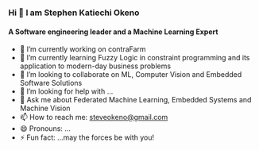 ### Hi 👋 I am Stephen Katiechi Okeno

#### A Software engineering leader and a Machine Learning Expert

- 🔭 I’m currently working on contraFarm
- 🌱 I’m currently learning Fuzzy Logic in constraint programming and its application to modern-day business problems
- 👯 I’m looking to collaborate on ML, Computer Vision and Embedded Software Solutions
- 🤔 I’m looking for help with ...
- 💬 Ask me about Federated Machine Learning, Embedded Systems and Machine Vision
- 📫 How to reach me: steveokeno@gmail.com
- 😄 Pronouns: ...
- ⚡ Fun fact: ...may the forces be with you!

